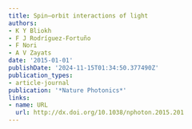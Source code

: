 ```yaml
---
title: Spin–orbit interactions of light
authors:
- K Y Bliokh
- F J Rodríguez-Fortuño
- F Nori
- A V Zayats
date: '2015-01-01'
publishDate: '2024-11-15T01:34:50.377490Z'
publication_types:
- article-journal
publication: '*Nature Photonics*'
links:
- name: URL
  url: http://dx.doi.org/10.1038/nphoton.2015.201
---
```

